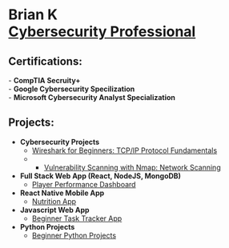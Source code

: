 <h1>Brian K<br/> <a href="https://www.linkedin.com/in/brian-kownacki-94980259/">Cybersecurity Professional</a></h1>

<h2>Certifications:</h2>
- <b>CompTIA Secruity+</b></br>
- <b>Google Cybersecurity Specilization</b></br>
- <b>Microsoft Cybersecurity Analyst Specialization</b></br>

<h2>Projects:</h2>

- <b>Cybersecurity Projects</b>
  - [Wireshark for Beginners: TCP/IP Protocol Fundamentals](https://coursera.org/share/595741e3f08b0c2de5936c2acc7cf2a9)
  - - [Vulnerability Scanning with Nmap: Network Scanning](https://github.com/bknum9/VulnerabilityScanNmap.git)
- <b>Full Stack Web App (React, NodeJS, MongoDB)</b>
  - [Player Performance Dashboard](https://github.com/bknum9/dashboard.git)
- <b>React Native Mobile App</b>
  - [Nutrition App](https://github.com/bknum9/RNNutritionApp.git)
- <b>Javascript Web App</b>
  - [Beginner Task Tracker App](https://github.com/bknum9/task-tracker.git)
- <b>Python Projects</b>
  - [Beginner Python Projects](https://github.com/bknum9/python_projects.git)

